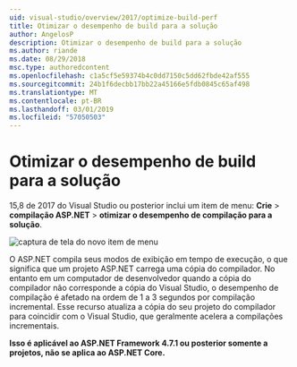 ```yaml
---
uid: visual-studio/overview/2017/optimize-build-perf
title: Otimizar o desempenho de build para a solução
author: AngelosP
description: Otimizar o desempenho de build para a solução
ms.author: riande
ms.date: 08/29/2018
msc.type: authoredcontent
ms.openlocfilehash: c1a5cf5e59374b4c0dd7150c5dd62fbde42af555
ms.sourcegitcommit: 24b1f6decbb17bb22a45166e5fdb0845c65af498
ms.translationtype: MT
ms.contentlocale: pt-BR
ms.lasthandoff: 03/01/2019
ms.locfileid: "57050503"
---
```

# <a name="optimize-build-performance-for-solution"></a>Otimizar o desempenho de build para a solução

15,8 de 2017 do Visual Studio ou posterior inclui um item de menu: **Crie** > **compilação ASP.NET** > **otimizar o desempenho de compilação para a solução**.

![captura de tela do novo item de menu](optimize-build-perf/_static/optimize-build-performance-for-solution.png)

O ASP.NET compila seus modos de exibição em tempo de execução, o que significa que um projeto ASP.NET carrega uma cópia do compilador. No entanto em um computador de desenvolvedor quando a cópia do compilador não corresponde a cópia do Visual Studio, o desempenho de compilação é afetado na ordem de 1 a 3 segundos por compilação incremental. Esse recurso atualiza a cópia do seu projeto do compilador para coincidir com o Visual Studio, que geralmente acelera a compilações incrementais.

**Isso é aplicável ao ASP.NET Framework 4.7.1 ou posterior somente a projetos, não se aplica ao ASP.NET Core.**
